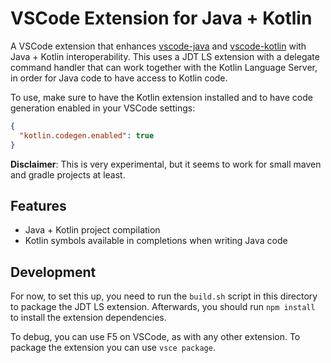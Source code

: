 # VSCode Extension for Java + Kotlin

A VSCode extension that enhances [vscode-java](https://github.com/redhat-developer/vscode-java) and [vscode-kotlin](https://github.com/fwcd/vscode-kotlin) with Java + Kotlin interoperability. This uses a JDT LS extension with a delegate command handler that can work together with the Kotlin Language Server, in order for Java code to have access to Kotlin code.

To use, make sure to have the Kotlin extension installed and to have code generation enabled in your VSCode settings:

```json
{
  "kotlin.codegen.enabled": true
}
```

**Disclaimer**: This is very experimental, but it seems to work for small maven and gradle projects at least.

## Features

- Java + Kotlin project compilation
- Kotlin symbols available in completions when writing Java code

## Development

For now, to set this up, you need to run the `build.sh` script in this directory to package the JDT LS extension. Afterwards, you should run `npm install` to install the extension dependencies.

To debug, you can use F5 on VSCode, as with any other extension. To package the extension you can use `vsce package`.
